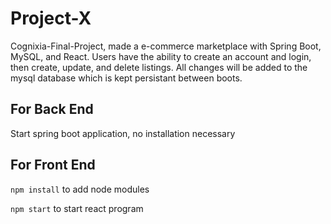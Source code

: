 # Project-X
Cognixia-Final-Project, made a e-commerce marketplace with Spring Boot, MySQL, and React. Users have the ability to create an account and login, then create, update, and delete listings. All changes will be added to the mysql database which is kept persistant between boots.
## For Back End
Start spring boot application, no installation necessary

## For Front End
`npm install` to add node modules

`npm start` to start react program
